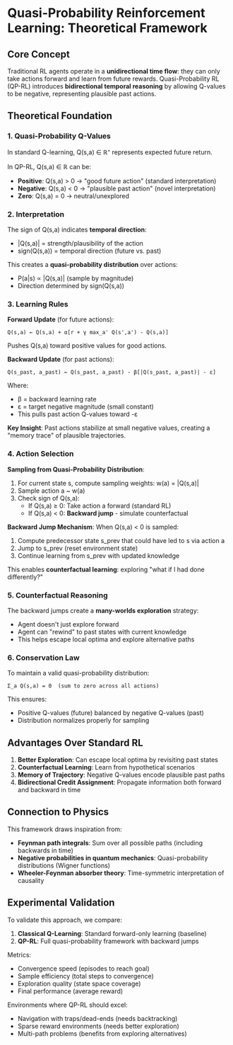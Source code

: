# Quasi-Probability Reinforcement Learning: Theoretical Framework

## Core Concept

Traditional RL agents operate in a **unidirectional time flow**: they can only take actions forward and learn from future rewards. Quasi-Probability RL (QP-RL) introduces **bidirectional temporal reasoning** by allowing Q-values to be negative, representing plausible past actions.

## Theoretical Foundation

### 1. Quasi-Probability Q-Values

In standard Q-learning, Q(s,a) ∈ ℝ⁺ represents expected future return.

In QP-RL, Q(s,a) ∈ ℝ can be:
- **Positive**: Q(s,a) > 0 → "good future action" (standard interpretation)
- **Negative**: Q(s,a) < 0 → "plausible past action" (novel interpretation)
- **Zero**: Q(s,a) = 0 → neutral/unexplored

### 2. Interpretation

The sign of Q(s,a) indicates **temporal direction**:
- |Q(s,a)| = strength/plausibility of the action
- sign(Q(s,a)) = temporal direction (future vs. past)

This creates a **quasi-probability distribution** over actions:
- P(a|s) ∝ |Q(s,a)|  (sample by magnitude)
- Direction determined by sign(Q(s,a))

### 3. Learning Rules

**Forward Update** (for future actions):
```
Q(s,a) ← Q(s,a) + α[r + γ max_a' Q(s',a') - Q(s,a)]
```
Pushes Q(s,a) toward positive values for good actions.

**Backward Update** (for past actions):
```
Q(s_past, a_past) ← Q(s_past, a_past) - β[|Q(s_past, a_past)| - ε]
```
Where:
- β = backward learning rate
- ε = target negative magnitude (small constant)
- This pulls past action Q-values toward -ε

**Key Insight**: Past actions stabilize at small negative values, creating a "memory trace" of plausible trajectories.

### 4. Action Selection

**Sampling from Quasi-Probability Distribution**:

1. For current state s, compute sampling weights: w(a) = |Q(s,a)|
2. Sample action a ~ w(a)
3. Check sign of Q(s,a):
   - If Q(s,a) ≥ 0: Take action a forward (standard RL)
   - If Q(s,a) < 0: **Backward jump** - simulate counterfactual

**Backward Jump Mechanism**:
When Q(s,a) < 0 is sampled:
1. Compute predecessor state s_prev that could have led to s via action a
2. Jump to s_prev (reset environment state)
3. Continue learning from s_prev with updated knowledge

This enables **counterfactual learning**: exploring "what if I had done differently?"

### 5. Counterfactual Reasoning

The backward jumps create a **many-worlds exploration** strategy:
- Agent doesn't just explore forward
- Agent can "rewind" to past states with current knowledge
- This helps escape local optima and explore alternative paths

### 6. Conservation Law

To maintain a valid quasi-probability distribution:
```
Σ_a Q(s,a) = 0  (sum to zero across all actions)
```
This ensures:
- Positive Q-values (future) balanced by negative Q-values (past)
- Distribution normalizes properly for sampling

## Advantages Over Standard RL

1. **Better Exploration**: Can escape local optima by revisiting past states
2. **Counterfactual Learning**: Learn from hypothetical scenarios
3. **Memory of Trajectory**: Negative Q-values encode plausible past paths
4. **Bidirectional Credit Assignment**: Propagate information both forward and backward in time

## Connection to Physics

This framework draws inspiration from:
- **Feynman path integrals**: Sum over all possible paths (including backwards in time)
- **Negative probabilities in quantum mechanics**: Quasi-probability distributions (Wigner functions)
- **Wheeler-Feynman absorber theory**: Time-symmetric interpretation of causality

## Experimental Validation

To validate this approach, we compare:
1. **Classical Q-Learning**: Standard forward-only learning (baseline)
2. **QP-RL**: Full quasi-probability framework with backward jumps

Metrics:
- Convergence speed (episodes to reach goal)
- Sample efficiency (total steps to convergence)
- Exploration quality (state space coverage)
- Final performance (average reward)

Environments where QP-RL should excel:
- Navigation with traps/dead-ends (needs backtracking)
- Sparse reward environments (needs better exploration)
- Multi-path problems (benefits from exploring alternatives)
